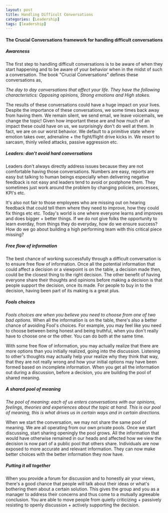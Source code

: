 ```yaml
---
layout: post
title: Handling Difficult Conversations
categories: [Leadership]
tags: [leadership]
---
```


#### The Crucial Conversations framework for handling difficult conversations

##### Awareness

The first step to handling difficult conversations is to be aware of
when they start happening and to be aware of your behavior when in the
midst of such a conversation. The book "Crucial Conversations" defines
these conversations as,

*The day to day conversations that affect your life. They have 
the following characteristics: Opposing opinions, Strong emotions
and High stakes.*

The results of these conversations could have a huge impact on your lives.
Despite the importance of these conversations, we some times back away
from having them. We remain silent, we send email, we leave voicemails, we
 change the topic! Given how important these are and how much of an impact
 these could have on us, we surprisingly don't do well at them. In fact,
 we are on our worst behavior. We default to a primitive state where
 emotion takes over, adrenaline + the fight/flight drive kicks in. We
 resort to sarcasm, thinly veiled attacks, passive aggression etc.

##### Leaders: don't avoid hard conversations
Leaders don't always directly address issues because they are not
comfortable having those conversations. Numbers are easy, reports are
easy but talking to human beings especially when delivering negative
feedback is not easy and leaders tend to avoid or postphone them. They
sometimes just work around the problem by changing policies, processes,
KPI's etc.

It's also not fair to those employees who are missing out on hearing
feedback that could tell them where they need to improve, how they could
fix things etc etc. Today's world is one where everyone learns and
improves and does bigger + better things. If we do not give folks the
opportunity to learn everday, from things they do everyday, how do we
ensure success? How do we go about building a high performing team with
this critical piece missing?

##### Free flow of information
The best chance of working successfully through a difficult conversation
is to ensure free flow of information. Once all the potential
information that could affect a decision or a viewpoint is on the table,
a decision made then, could be the closest thing to the right decision.
The other benefit of having everyone share their thoughts and opinions
before making a decision is that people support the decision, once its
made. For people to buy in to the decision, having been part of its
making is a great plus.

##### Fools choices
*Fools choices are when you believe you need to choose from one of 
two bad options.*
When all the information is on the table, there's also a better chance
of avoiding Fool's choices. For example, you may feel like you need to
choose between being honest and being truthful, when you don't really
have to choose one or the other. You can do both at the same time.

With some free flow of information, you may actually realize that there
are more options than you initially realized, going into the discussion.
Listening to other's thoughts may actually help your realize why they
think that way, that they are not really wrong and how your initial
options may have been formed based on incomplete information. When you
get all the information out during a discussion, before a decision, you
are building the pool of shared meaning.

##### A shared pool of meaning

*The pool of meaning: each of us enters conversations with our
opinions, feelings, theories and experiences about the topic at hand.
This is our pool of meaning, this is what drives us in certain ways and
in certain directions.*

When we start the conversation, we may not share the same pool of
meaning. We are all operating from our own private pools. Once we start
discussing, start sharing openingly the pool grows. All the information
that would have otherwise remained in our heads and affected how we view
the decision is now part of a public pool that others share. Individuals
are now exposed to more accurate and relevant information. They can now
make better choices with the better information they now have.

##### Putting it all together
When you provide a forum for discussion and to honestly air your views,
there's a good chance that people will talk about their ideas or what's
bothering them about a certain solution. This gives the group and you as
a manager to address their concerns and thus come to a mutually
agreeable conclusion. You are able to move people from quietly
criticizing + passively resisting to openly discussion + actively
supporting the decision.

